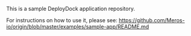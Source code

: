 This is a sample DeployDock application repository.  

For instructions on how to use it, please see: https://github.com/Meros-io/origin/blob/master/examples/sample-app/README.md
